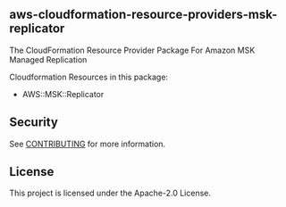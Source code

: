 ## aws-cloudformation-resource-providers-msk-replicator

The CloudFormation Resource Provider Package For Amazon MSK Managed Replication

Cloudformation Resources in this package:
- AWS::MSK::Replicator

## Security

See [CONTRIBUTING](CONTRIBUTING.md#security-issue-notifications) for more information.

## License

This project is licensed under the Apache-2.0 License.

